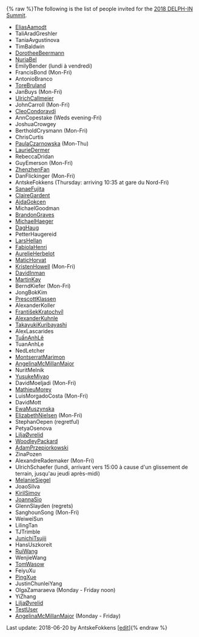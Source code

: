 {% raw %}The following is the list of people invited for the [2018 DELPH-IN
Summit](http://moin.delph-in.net/DiderotTop).

- [EliasAamodt](/EliasAamodt)
- TaliAradGreshler
- TaniaAvgustinova
- TimBaldwin
- [DorotheeBeermann](/DorotheeBeermann)
- [NuriaBel](/NuriaBel)
- EmilyBender (lundi à vendredi)
- FrancisBond (Mon-Fri)
- AntonioBranco
- [ToreBruland](/ToreBruland)
- JanBuys (Mon-Fri)
- [UlrichCallmeier](/UlrichCallmeier)
- JohnCarroll (Mon-Fri)
- [CleoCondoravdi](/CleoCondoravdi)
- AnnCopestake (Weds evening-Fri)
- JoshuaCrowgey
- BertholdCrysmann (Mon-Fri)
- ChrisCurtis
- [PaulaCzarnowska](/PaulaCzarnowska) (Mon-Thu)
- [LaurieDermer](/LaurieDermer)
- RebeccaDridan
- GuyEmerson (Mon-Fri)
- [ZhenzhenFan](/ZhenzhenFan)
- DanFlickinger (Mon-Fri)
- AntskeFokkens (Thursday: arriving 10:35 at gare du
Nord-Fri)
- [SanaeFujita](/SanaeFujita)
- [ClaireGardent](/ClaireGardent)
- [AjdaGokcen](/AjdaGokcen)
- MichaelGoodman
- [BrandonGraves](/BrandonGraves)
- [MichaelHaeger](/MichaelHaeger)
- [DagHaug](/DagHaug)
- PetterHaugereid
- [LarsHellan](/LarsHellan)
- [FabiolaHenri](/FabiolaHenri)
- [AurelieHerbelot](/AurelieHerbelot)
- [MaticHorvat](/MaticHorvat)
- [KristenHowell](/KristenHowell) (Mon-Fri)
- [DavidInman](/DavidInman)
- [MartinKay](/MartinKay)
- BerndKiefer (Mon-Fri)
- JongBokKim
- [PrescottKlassen](/PrescottKlassen)
- AlexanderKoller
- [FrantišekKratochvíl](/Franti%C5%A1ekKratochv%C3%ADl)
- [AlexanderKuhnle](/AlexanderKuhnle)
- [TakayukiKuribayashi](/TakayukiKuribayashi)
- AlexLascarides
- [TuấnAnhLê](/Tu%E1%BA%A5nAnhL%C3%AA)
- TuanAnhLe
- NedLetcher
- [MontserratMarimon](/MontserratMarimon)
- [AngelinaMcMillanMajor](/AngelinaMcMillanMajor)
- NuritMelnik
- [YusukeMiyao](/YusukeMiyao)
- DavidMoeljadi (Mon-Fri)
- [MathieuMorey](/MathieuMorey)
- LuisMorgadoCosta (Mon-Fri)
- DavidMott
- [EwaMuszynska](/EwaMuszynska)
- [ElizabethNielsen](/ElizabethNielsen) (Mon-Fri)
- StephanOepen (regretful)
- PetyaOsenova
- [LiljaØvrelid](/Lilja%C3%98vrelid)
- [WoodleyPackard](/WoodleyPackard)
- [AdamPrzepiorkowski](/AdamPrzepiorkowski)
- ZinaPozen
- AlexandreRademaker (Mon-Fri)
- UlrichSchaefer (lundi, arrivant vers 15:00 à cause
d'un glissement de terrain, jusqu'au jeudi après-midi)
- [MelanieSiegel](/MelanieSiegel)
- JoaoSilva
- [KirilSimov](/KirilSimov)
- [JoannaSio](/JoannaSio)
- GlennSlayden (regrets)
- SanghounSong (Mon-Fri)
- WeiweiSun
- LilingTan
- TJTrimble
- [JunichiTsujii](/JunichiTsujii)
- HansUszkoreit
- [RuiWang](/RuiWang)
- WenjieWang
- [TomWasow](/TomWasow)
- FeiyuXu
- [PingXue](/PingXue)
- JustinChunleiYang
- OlgaZamaraeva (Monday - Friday noon)
- YiZhang
- [LiljaØvrelid](/Lilja%C3%98vrelid)
- [TestUser](/TestUser)
- [AngelinaMcMillanMajor](/AngelinaMcMillanMajor) (Monday - Friday)

Last update: 2018-06-20 by AntskeFokkens [[edit](https://github.com/delph-in/docs/wiki/DiderotParticipants/_edit)]{% endraw %}